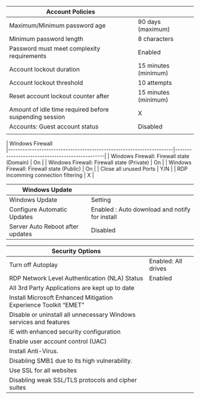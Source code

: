 | Account Policies                                                    |                                                |
|---------------------------------------------------------------------|------------------------------------------------|
| Maximum/Minimum password age                                        | 90 days (maximum)                              |
| Minimum password length                                             | 8 characters                                   |
| Password must meet complexity requirements                          | Enabled                                        |
| Account lockout duration                                            | 15 minutes (minimum)                           |
| Account lockout threshold                                           | 10 attempts                                    |
| Reset account lockout counter after                                 | 15 minutes (minimum)                           |
| Amount of idle time required before suspending session              | X                                              |
| Accounts: Guest account status                                      | Disabled                                       |
|                                                                     |                                                |

| Windows Firewall  
|---------------------------------------------------------------------|------------------------------------------------|
| Windows Firewall: Firewall state (Domain)                           | On                                             |
| Windows Firewall: Firewall state (Private)                          | On                                             |
| Windows Firewall: Firewall state (Public)                           | On                                             |
| Close all unused Ports                                              | Y/N                                            |
| RDP incomming connection filtering                                  | X                                              |


| Windows Update                                                      |                                                |
|---------------------------------------------------------------------|------------------------------------------------|
| Windows Update                                                      | Setting                                        |
| Configure Automatic Updates                                         | Enabled : Auto download and notify for install |
| Server Auto Reboot after updates                                    | Disabled                                       |

| Security Options                                                    |                                                |
|---------------------------------------------------------------------|------------------------------------------------|
| Turn off Autoplay                                                   | Enabled: All drives                            |
| RDP Network Level Authentication (NLA) Status                       | Enabled                                        |
| All 3rd Party Applications are kept up to date                      |                                                |
| Install Microsoft Enhanced Mitigation Experience Toolkit “EMET”     |                                                |
| Disable or uninstall all unnecessary Windows services and features  |                                                |
| IE with enhanced security configuration                             |                                                |
| Enable user account control (UAC)                                   |                                                |
| Install Anti-Virus.                                                 |                                                |
| Disabling SMB1 due to its high vulnerability.                       |                                                |
| Use SSL for all websites                                            |                                                |
| Disabling weak SSL/TLS protocols and cipher suites                  |                                                |
